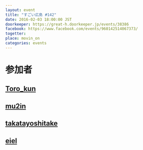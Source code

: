 ```yaml
---
layout: event
title: "すごい広島 #142"
date: 2016-02-03 18:00:00 JST
doorkeeper: https://great-h.doorkeeper.jp/events/38386
facebook: https://www.facebook.com/events/960142514067373/
togetter:
place: movin_on
categories: events
---
```


# 参加者


## [Toro_kun](https://twitter.com/Toro_kun)


## [mu2in](http://twitter.com/mu2in)


## [takatayoshitake](http://twitter.com/takatayoshitake)


## [eiel](http://eiel.info/)
